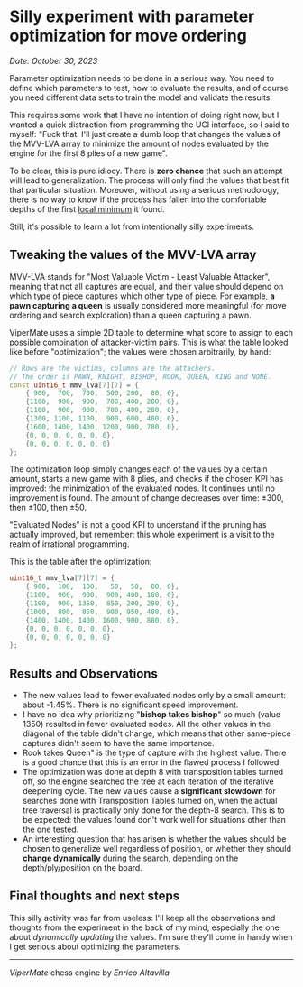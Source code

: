 # Silly experiment with parameter optimization for move ordering

*Date: October 30, 2023*

Parameter optimization needs to be done in a serious way. You need to define which parameters to test, how to evaluate the results, and of course you need different data sets to train the model and validate the results.

This requires some work that I have no intention of doing right now, but I wanted a quick distraction from programming the UCI interface, so I said to myself: "Fuck that. I'll just create a dumb loop that changes the values of the MVV-LVA array to minimize the amount of nodes evaluated by the engine for the first 8 plies of a new game".

To be clear, this is pure idiocy. There is **zero chance** that such an attempt will lead to generalization. The process will only find the values that best fit that particular situation. Moreover, without using a serious methodology, there is no way to know if the process has fallen into the comfortable depths of the first [local minimum](https://en.wikipedia.org/wiki/Maximum_and_minimum) it found.

Still, it's possible to learn a lot from intentionally silly experiments.

## Tweaking the values of the MVV-LVA array

MVV-LVA stands for "Most Valuable Victim - Least Valuable Attacker", meaning that not all captures are equal, and their value should depend on which type of piece captures which other type of piece. For example, **a pawn capturing a queen** is usually considered more meaningful (for move ordering and search exploration) than a queen capturing a pawn.

ViperMate uses a simple 2D table to determine what score to assign to each possible combination of attacker-victim pairs. This is what the table looked like before "optimization"; the values were chosen arbitrarily, by hand:

```cpp
// Rows are the victims, columns are the attackers.
// The order is PAWN, KNIGHT, BISHOP, ROOK, QUEEN, KING and NONE.
const uint16_t mmv_lva[7][7] = {
    { 900,  700,  700,  500, 200,  80, 0},
    {1100,  900,  900,  700, 400, 280, 0},
    {1100,  900,  900,  700, 400, 280, 0},
    {1300, 1100, 1100,  900, 600, 480, 0},
    {1600, 1400, 1400, 1200, 900, 780, 0},
    {0, 0, 0, 0, 0, 0, 0},
    {0, 0, 0, 0, 0, 0, 0}
};
```

The optimization loop simply changes each of the values by a certain amount, starts a new game with 8 plies, and checks if the chosen KPI has improved: the minimization of the evaluated nodes. It continues until no improvement is found. The amount of change decreases over time: ±300, then ±100, then ±50.

"Evaluated Nodes" is not a good KPI to understand if the pruning has actually improved, but remember: this whole experiment is a visit to the realm of irrational programming.

This is the table after the optimization:

```cpp
uint16_t mmv_lva[7][7] = {
    { 900,  100,  100,   50,  50,  80, 0},
    {1100,  900,  900,  900, 400, 180, 0},
    {1100,  900, 1350,  850, 200, 280, 0},
    {1000,  800,  850,  900, 950, 480, 0},
    {1400, 1400, 1400, 1600, 900, 880, 0},
    {0, 0, 0, 0, 0, 0, 0},
    {0, 0, 0, 0, 0, 0, 0}
};
```

## Results and Observations

* The new values lead to fewer evaluated nodes only by a small amount: about -1.45%. There is no significant speed improvement.
* I have no idea why prioritizing "**bishop takes bishop**" so much (value 1350) resulted in fewer evaluated nodes. All the other values in the diagonal of the table didn't change, which means that other same-piece captures didn't seem to have the same importance.
* Rook takes Queen" is the type of capture with the highest value. There is a good chance that this is an error in the flawed process I followed.
* The optimization was done at depth 8 with transposition tables turned off, so the engine searched the tree at each iteration of the iterative deepening cycle. The new values cause a **significant slowdown** for searches done with Transposition Tables turned on, when the actual tree traversal is practically only done for the depth-8 search. This is to be expected: the values found don't work well for situations other than the one tested.
* An interesting question that has arisen is whether the values should be chosen to generalize well regardless of position, or whether they should **change dynamically** during the search, depending on the depth/ply/position on the board.

## Final thoughts and next steps

This silly activity was far from useless: I'll keep all the observations and thoughts from the experiment in the back of my mind, especially the one about *dynamically updating* the values. I'm sure they'll come in handy when I get serious about optimizing the parameters.

---

*ViperMate* chess engine by *Enrico Altavilla*